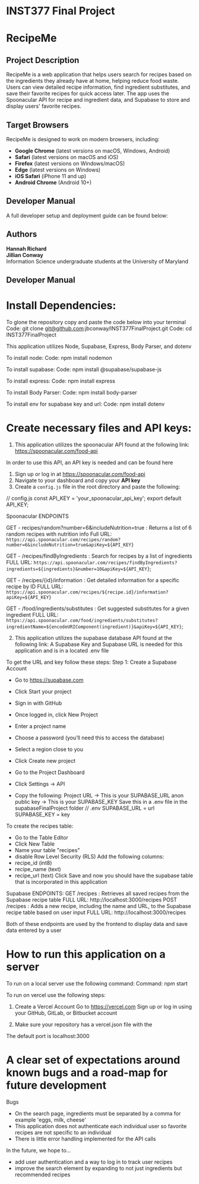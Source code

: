 # INST377 Final Project

# RecipeMe

## Project Description  
RecipeMe is a web application that helps users search for recipes based on the ingredients they already have at home, helping reduce food waste. Users can view detailed recipe information, find ingredient substitutes, and save their favorite recipes for quick access later. The app uses the Spoonacular API for recipe and ingredient data, and Supabase to store and display users' favorite recipes.

## Target Browsers  
RecipeMe is designed to work on modern browsers, including:

- **Google Chrome** (latest versions on macOS, Windows, Android)  
- **Safari** (latest versions on macOS and iOS)  
- **Firefox** (latest versions on Windows/macOS)  
- **Edge** (latest versions on Windows)  
- **iOS Safari** (iPhone 11 and up)  
- **Android Chrome** (Android 10+)

## Developer Manual  
A full developer setup and deployment guide can be found below:  

## Authors  
**Hannah Richard**  
**Jillian Conway**  
Information Science undergraduate students at the University of Maryland


## Developer Manual
 
# Install Dependencies:
To glone the repository copy and paste the code below into your terminal
Code: git clone git@github.com:jbconway/INST377FinalProject.git
Code: cd INST377FinalProject

This application utilizes Node, Supabase, Express, Body Parser, and dotenv

To install node:
Code: npm install nodemon

To install supabase:
Code: npm install @supabase/supabase-js

To install express:
Code: npm install express

To install Body Parser:
Code: npm install body-parser

To install env for supabase key and url:
Code: npm install dotenv


# Create necessary files and API keys:
1. This application utilizes the spoonacular API found at the following link:
https://spoonacular.com/food-api

In order to use this API, an API key is needed and can be found here
1. Sign up or log in at https://spoonacular.com/food-api
2. Navigate to your dashboard and copy your **API key**
3. Create a `config.js` file in the root directory and paste the following:

// config.js
const API_KEY = 'your_spoonacular_api_key';
export default API_KEY;

Spoonacular ENDPOINTS

GET - recipes/random?number=6&includeNutrition=true : Returns a list of 6 random recipes with nutrition info
Full URL:
`https://api.spoonacular.com/recipes/random?number=6&includeNutrition=true&apiKey=${API_KEY}`

GET - /recipes/findByIngredients : Search for recipes by a list of ingredients
FULL URL:
`https://api.spoonacular.com/recipes/findByIngredients?ingredients=${ingredients}&number=10&apiKey=${API_KEY}`;

GET - /recipes/{id}/information : Get detailed information for a specific recipe by ID
FULL URL:
`https://api.spoonacular.com/recipes/${recipe.id}/information?apiKey=${API_KEY}`

GET - /food/ingredients/substitutes : Get suggested substitutes for a given ingredient
FULL URL:
`https://api.spoonacular.com/food/ingredients/substitutes?ingredientName=${encodeURIComponent(ingredient)}&apiKey=${API_KEY}`;

2. This application utilizes the supabase database API found at the following link:
A Supabase Key and Supabase URL is needed for this application and is in a located .env file

To get the URL and key follow these steps:
Step 1: Create a Supabase Account
- Go to https://supabase.com
- Click Start your project
- Sign in with GitHub
- Once logged in, click New Project

- Enter a project name
- Choose a password (you’ll need this to access the database)
- Select a region close to you
- Click Create new project

- Go to the Project Dashboard
- Click Settings → API
- Copy the following:
Project URL → This is your SUPABASE_URL
anon public key → This is your SUPABASE_KEY
Save this in a .env file in the supabaseFinalProject folder
// .env
SUPABASE_URL = url
SUPABASE_KEY = key

To create the recipes table:
- Go to the Table Editor
- Click New Table
- Name your table "recipes"
- disable Row Level Security (RLS)
Add the following columns:
- recipe_id (int8)
- recipe_name (text)
- recipe_url (text)
Click Save and now you should have the supabase table that is incorporated in this application

Supabase ENDPOINTS:
GET /recipes : Retrieves all saved recipes from the Supabase recipe table
FULL URL:
http://localhost:3000/recipes
POST /recipes : Adds a new recipe, including the name and URL, to the Supabase recipe table based on user input
FULL URL:
http://localhost:3000/recipes

Both of these endpoints are used by the frontend to display data and save data entered by a user


# How to run this application on a server
To run on a local server use the following command:
Command: 
npm start

To run on vercel use the following steps:
1. Create a Vercel Account
Go to https://vercel.com
Sign up or log in using your GitHub, GitLab, or Bitbucket account

2. Make sure your repository has a vercel.json file with the 

The default port is localhost:3000


# A clear set of expectations around known bugs and a road-map for future development
Bugs
- On the search page, ingredients must be separated by a comma for example 'eggs, milk, cheese'
- This application does not authenticate each individual user so favorite recipes are not specific to an individual
- There is little error handling implemented for the API calls

In the future, we hope to...
- add user authentication and a way to log in to track user recipes
- improve the search element by expanding to not just ingredients but recommended recipes




